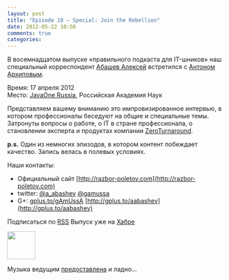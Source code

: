 ```yaml
---
layout: post
title: "Episode 18 — Special: Join the Rebellion"
date: 2012-05-22 10:50
comments: true
categories: 
---
```


В восемнадцатом выпуске «правильного подкаста для IT-шников» наш специальный корреспондент [Абашев Алексей](http://gplus.to/aabashev) встретился с [Антоном Архиповым][anton].

Время: 17 апреля 2012 <br/>
Место: [JavaOne Russia][jone_russia], Российская Академия Наук

Представляем вашему вниманию это импровизированное интервью, в котором профессионалы беседуют на общие и специальные темы. Затронуты вопросы о работе, о IT в стране профессионала, о становлении эксперта и продуктах компании [ZeroTurnaround][zero].

**p.s.** Один из немногих эпизодов, в котором контент побеждает качество. Запись велась в полевых условиях.


Наши контакты:

  - Официальный сайт [http://razbor-poletov.com](http://razbor-poletov.com)
  - twitter: [@a_abashev](https://twitter.com/#!/a_abashev) [@gamussa](https://twitter.com/#!/gamussa)
  - G+: [gplus.to/gAmUssA](gplus.to/gAmUssA) [http://gplus.to/aabashev](http://gplus.to/aabashev)

Подписаться по [RSS](http://feeds.feedburner.com/razbor-podcast)
Выпуск уже на [Хабре][habr]

<a href="http://razbor-poletov.rucast.net/media/razbor_18.mp3" imageanchor="1" style="clear: left; margin-bottom: 1em; margin-left: auto; margin-right: 2em;"><img border="0" height="64" src="http://2.bp.blogspot.com/-qkfh8Q--dks/T0gixAMzuII/AAAAAAAAHD0/O5LbF3vvBNQ/s200/1330127522_mp3.png" width="64" /></a>

<!-- player goes here-->
<audio preload="none">
  <source src="http://razbor-poletov.rucast.net/media/razbor_18.mp3" type="audio/mp3" />
  Your browser does not support the audio tag.
</audio>

Музыка ведущим [предоставлена][music] и ладно...

[music]: http://www.audiobank.fm/single-music/27/111/More-And-Less/
[anton]: https://twitter.com/#!/antonarhipov
[jone_russia]: http://www.oracle.com/javaone/ru-en/index.html
[zero]: http://zeroturnaround.com/
[habr]: http://habrahabr.ru/post/144328/